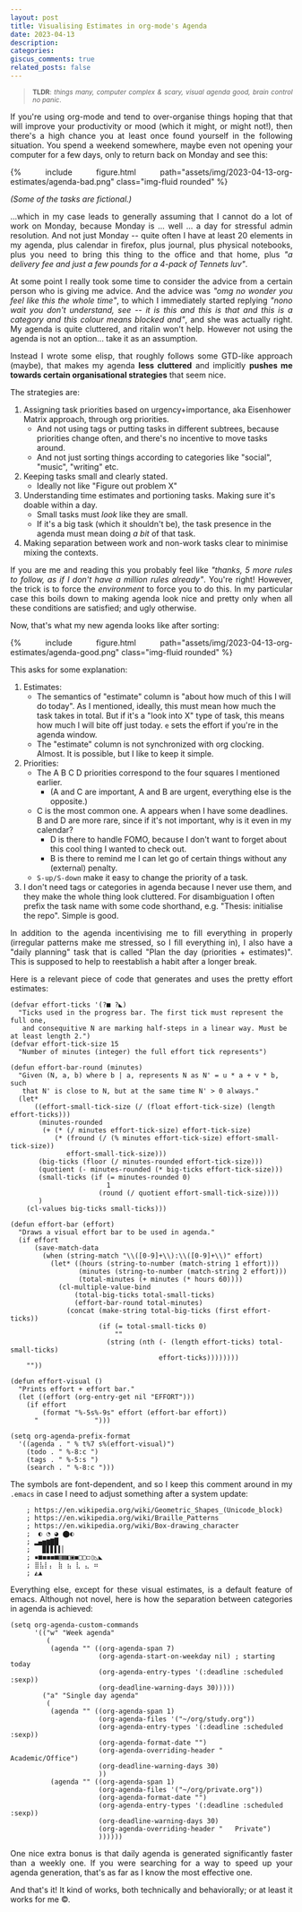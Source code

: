 ```yaml
---
layout: post
title: Visualising Estimates in org-mode's Agenda
date: 2023-04-13
description:
categories:
giscus_comments: true
related_posts: false
---
```


<style type="text/css">
  p {
    text-align: justify;
  }

  figure {
    text-align: center;
    margin-left: auto;
    margin-right: auto;
    max-width: 85%;
  }
</style>



> <small>**TLDR**: *things many, computer complex & scary, visual agenda good,
> brain control no panic*.</small>

If you\'re using org-mode and tend to over-organise things hoping that
that will improve your productivity or mood (which it might, or might
not!), then there\'s a high chance you at least once found yourself in
the following situation. You spend a weekend somewhere, maybe even not
opening your computer for a few days, only to return back on Monday and
see this:


{% include figure.html path="assets/img/2023-04-13-org-estimates/agenda-bad.png"  class="img-fluid rounded" %}



*(Some of the tasks are fictional.)*

...which in my case leads to generally assuming that I cannot do a lot
of work on Monday, because Monday is ... well ... a day for stressful
admin resolution. And not just Monday -- quite often I have at least 20
elements in my agenda, plus calendar in firefox, plus journal, plus
physical notebooks, plus you need to bring this thing to the office and
that home, plus *\"a delivery fee and just a few pounds for a 4-pack of
Tennets luv\"*.

At some point I really took some time to consider the advice from a
certain person who is giving me advice. And the advice was *\"omg no
wonder you feel like this the whole time\"*, to which I immediately
started replying *\"nono wait you don\'t understand, see -- it is this
and this is that and this is a category and this colour means blocked
and\"*, and she was actually right. My agenda is quite cluttered, and
ritalin won\'t help. However not using the agenda is not an option...
take it as an assumption.

Instead I wrote some elisp, that roughly follows some GTD-like approach
(maybe), that makes my agenda **less cluttered** and implicitly
**pushes me towards certain organisational strategies** that seem
nice.

The strategies are:

1.  Assigning task priorities based on urgency+importance, aka
    Eisenhower Matrix approach, through org priorities.
    -   And not using tags or putting tasks in different subtrees,
        because priorities change often, and there\'s no incentive to
        move tasks around.
    -   And not just sorting things according to categories like
        \"social\", \"music\", \"writing\" etc.
2.  Keeping tasks small and clearly stated.
    -   Ideally not like \"Figure out problem X\"
3.  Understanding time estimates and portioning tasks. Making sure it\'s
    doable within a day.
    -   Small tasks must *look* like they are small.
    -   If it\'s a big task (which it shouldn\'t be), the task presence
        in the agenda must mean doing *a bit* of that task.
4.  Making separation between work and non-work tasks clear to minimise
    mixing the contexts.

If you are me and reading this you probably feel like *\"thanks, 5 more
rules to follow, as if I don\'t have a million rules already\"*. You\'re
right! However, the trick is to force the *environment* to force you to
do this. In my particular case this boils down to making agenda look
nice and pretty only when all these conditions are satisfied; and ugly
otherwise.

Now, that\'s what my new agenda looks like after sorting:

{% include figure.html path="assets/img/2023-04-13-org-estimates/agenda-good.png" class="img-fluid rounded" %}

This asks for some explanation:

1.  Estimates:
    -   The semantics of \"estimate\" column is \"about how much of this
        I will do today\". As I mentioned, ideally, this must mean how
        much the task takes in total. But if it\'s a \"look into X\"
        type of task, this means how much I will bite off just today.
        `e` sets the effort if you\'re in the agenda window.
    -   The \"estimate\" column is not synchronized with org clocking.
        Almost. It is possible, but I like to keep it simple.
2.  Priorities:
    -   The A B C D priorities correspond to the four squares I
        mentioned earlier.
        -   (A and C are important, A and B are urgent, everything else
            is the opposite.)
    -   C is the most common one. A appears when I have some deadlines.
        B and D are more rare, since if it\'s not important, why is it
        even in my calendar?
        -   D is there to handle FOMO, because I don\'t want to forget
            about this cool thing I wanted to check out.
        -   B is there to remind me I can let go of certain things
            without any (external) penalty.
    -   `S-up/S-down` make it easy to change the priority of a task.
3.  I don\'t need tags or categories in agenda because I never use them,
    and they make the whole thing look cluttered. For disambiguation I
    often prefix the task name with some code shorthand, e.g. \"Thesis:
    initialise the repo\". Simple is good.

In addition to the agenda incentivising me to fill everything in
properly (irregular patterns make me stressed, so I fill everything in),
I also have a \"daily planning\" task that is called \"Plan the day
(priorities + estimates)\". This is supposed to help to reestablish a
habit after a longer break.

Here is a relevant piece of code that generates and uses the pretty
effort estimates:

``` elisp
(defvar effort-ticks '(?■ ?◣)
  "Ticks used in the progress bar. The first tick must represent the full one,
   and consequitive N are marking half-steps in a linear way. Must be at least length 2.")
(defvar effort-tick-size 15
  "Number of minutes (integer) the full effort tick represents")

(defun effort-bar-round (minutes)
  "Given (N, a, b) where b | a, represents N as N' = u * a + v * b, such
   that N' is close to N, but at the same time N' > 0 always."
  (let*
      ((effort-small-tick-size (/ (float effort-tick-size) (length effort-ticks)))
       (minutes-rounded
        (+ (* (/ minutes effort-tick-size) effort-tick-size)
           (* (fround (/ (% minutes effort-tick-size) effort-small-tick-size))
              effort-small-tick-size)))
       (big-ticks (floor (/ minutes-rounded effort-tick-size)))
       (quotient (- minutes-rounded (* big-ticks effort-tick-size)))
       (small-ticks (if (= minutes-rounded 0)
                        1
                      (round (/ quotient effort-small-tick-size))))
       )
    (cl-values big-ticks small-ticks)))

(defun effort-bar (effort)
  "Draws a visual effort bar to be used in agenda."
  (if effort
      (save-match-data
        (when (string-match "\\([0-9]+\\):\\([0-9]+\\)" effort)
          (let* ((hours (string-to-number (match-string 1 effort)))
                 (minutes (string-to-number (match-string 2 effort)))
                 (total-minutes (+ minutes (* hours 60))))
            (cl-multiple-value-bind
                (total-big-ticks total-small-ticks)
                (effort-bar-round total-minutes)
              (concat (make-string total-big-ticks (first effort-ticks))
                      (if (= total-small-ticks 0)
                          ""
                        (string (nth (- (length effort-ticks) total-small-ticks)
                                     effort-ticks))))))))
    ""))

(defun effort-visual ()
  "Prints effort + effort bar."
  (let ((effort (org-entry-get nil "EFFORT")))
    (if effort
        (format "%-5s%-9s" effort (effort-bar effort))
      "              ")))

(setq org-agenda-prefix-format
  '((agenda . " % t%7 s%(effort-visual)")
    (todo . " %-8:c ")
    (tags . " %-5:s ")
    (search . " %-8:c ")))
```

The symbols are font-dependent, and so I keep this comment around in my
`.emacs` in case I need to adjust something after a system update:

``` elisp
    ; https://en.wikipedia.org/wiki/Geometric_Shapes_(Unicode_block)
    ; https://en.wikipedia.org/wiki/Braille_Patterns
    ; https://en.wikipedia.org/wiki/Box-drawing_character
    ;  ◐ ◔ ◕ ⬤◐
    ; ▂▄▅▆▇█
    ;   ▉▋▋▌▍▏
    ; ▪■◼◼︎◼■▤▦◧▣◼□▢◻▯◺◣
    ; ⣿⣧⡇⡄ ⣷ ⣦ ⣇ ⣄ ⠶
    ; ◭▲
```

Everything else, except for these visual estimates, is a default feature
of emacs. Although not novel, here is how the separation between
categories in agenda is achieved:

``` elisp
(setq org-agenda-custom-commands
      '(("w" "Week agenda"
         (
          (agenda "" ((org-agenda-span 7)
                      (org-agenda-start-on-weekday nil) ; starting today
                      (org-agenda-entry-types '(:deadline :scheduled :sexp))
                      (org-deadline-warning-days 30)))))
        ("a" "Single day agenda"
         (
          (agenda "" ((org-agenda-span 1)
                      (org-agenda-files '("~/org/study.org"))
                      (org-agenda-entry-types '(:deadline :scheduled :sexp))
                      (org-agenda-format-date "")
                      (org-agenda-overriding-header "   Academic/Office")
                      (org-deadline-warning-days 30)
                      ))
          (agenda "" ((org-agenda-span 1)
                      (org-agenda-files '("~/org/private.org"))
                      (org-agenda-format-date "")
                      (org-agenda-entry-types '(:deadline :scheduled :sexp))
                      (org-deadline-warning-days 30)
                      (org-agenda-overriding-header "   Private")
                      ))))))
```

One nice extra bonus is that daily agenda is generated significantly
faster than a weekly one. If you were searching for a way to speed up
your agenda generation, that\'s as far as I know the most effective one.

And that\'s it! It kind of works, both technically and behaviorally; or
at least it works for me ©.
